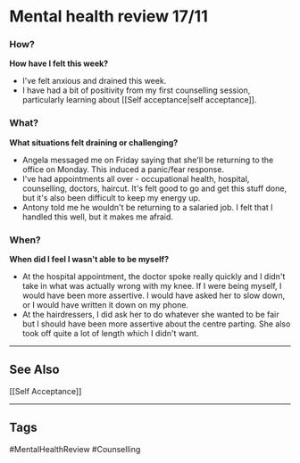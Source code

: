 # Mental health review 17/11

### How?
**How have I felt this week?**
- I've felt anxious and drained this week.
- I have had a bit of positivity from my first counselling session, particularly learning about [[Self acceptance|self acceptance]].

### What?
**What situations felt draining or challenging?**
- Angela messaged me on Friday saying that she'll be returning to the office on Monday. This induced a panic/fear response.
- I've had appointments all over - occupational health, hospital, counselling, doctors, haircut. It's felt good to go and get this stuff done, but it's also been difficult to keep my energy up.
- Antony told me he wouldn't be returning to a salaried job. I felt that I handled this well, but it makes me afraid.

### When?
**When did I feel I wasn't able to be myself?**
- At the hospital appointment, the doctor spoke really quickly and I didn't take in what was actually wrong with my knee. If I were being myself, I would have been more assertive. I would have asked her to slow down, or I would have written it down on my phone.
- At the hairdressers, I did ask her to do whatever she wanted to be fair but I should have been more assertive about the centre parting. She also took off quite a lot of length which I didn't want.


---
## See Also

[[Self Acceptance]]

---
## Tags

#MentalHealthReview #Counselling 